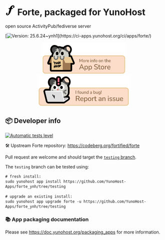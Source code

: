 <!--
N.B.: This README was automatically generated by <https://github.com/YunoHost/apps_tools/blob/main/readme_generator>
It shall NOT be edited by hand.
-->

<h1>
  <img src="https://raw.githubusercontent.com/YunoHost/apps/main/logos/forte.png" width="32px" alt="Logo of Forte">
  Forte, packaged for YunoHost
</h1>

open source ActivityPub/fediverse server

[![Version: 25.6.24~ynh1](https://img.shields.io/badge/Version-25.6.24~ynh1-rgba(0,150,0,1)?style=for-the-badge)](https://ci-apps.yunohost.org/ci/apps/forte/)

<div align="center">
<a href="https://apps.yunohost.org/app/forte"><img height="100px" src="https://github.com/YunoHost/yunohost-artwork/raw/refs/heads/main/badges/neopossum-badges/badge_more_info_on_the_appstore.svg"/></a>
<a href="https://github.com/YunoHost-Apps/forte_ynh/issues"><img height="100px" src="https://github.com/YunoHost/yunohost-artwork/raw/refs/heads/main/badges/neopossum-badges/badge_report_an_issue.svg"/></a>
</div>

## 📦 Developer info

[![Automatic tests level](https://apps.yunohost.org/badge/cilevel/forte)](https://ci-apps.yunohost.org/ci/apps/forte/)

🛠️ Upstream Forte repository: <https://codeberg.org/fortified/forte>

Pull request are welcome and should target the [`testing` branch](https://github.com/YunoHost-Apps/forte_ynh/tree/testing).

The `testing` branch can be tested using:
```
# fresh install:
sudo yunohost app install https://github.com/YunoHost-Apps/forte_ynh/tree/testing

# upgrade an existing install:
sudo yunohost app upgrade forte -u https://github.com/YunoHost-Apps/forte_ynh/tree/testing
```

### 📚 App packaging documentation

Please see <https://doc.yunohost.org/packaging_apps> for more information.